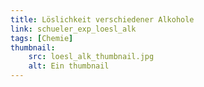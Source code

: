 ```yaml
---
title: Löslichkeit verschiedener Alkohole
link: schueler_exp_loesl_alk
tags: [Chemie]
thumbnail: 
    src: loesl_alk_thumbnail.jpg
    alt: Ein thumbnail
---
```

<!-- Pdf und zwei Videos müssen noch eingefügt werden -->